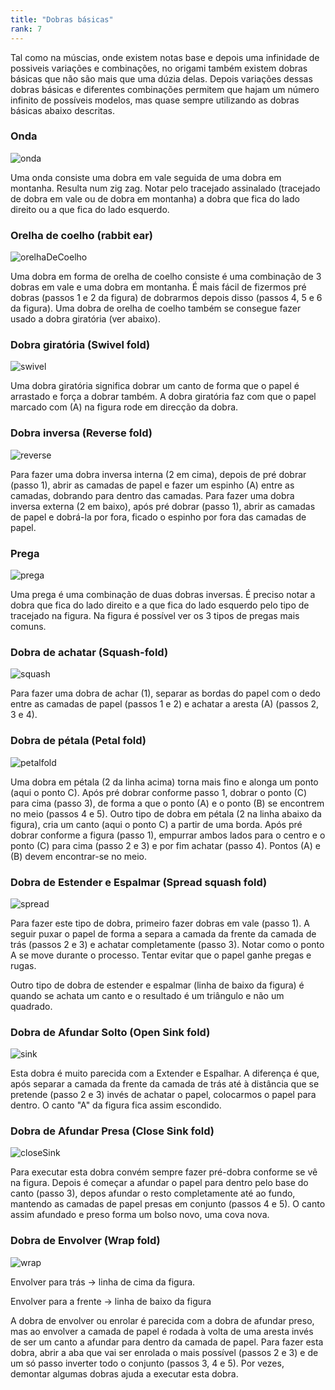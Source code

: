 ```yaml
---
title: "Dobras básicas"
rank: 7
---
```


Tal como na múscias, onde existem notas base e depois uma infinidade de possiveis variações e combinações, no origami também existem dobras básicas que não são mais que uma dúzia delas. Depois variações dessas dobras básicas e diferentes combinações permitem que hajam um número infinito de possíveis modelos, mas quase sempre utilizando as dobras básicas abaixo descritas.

### Onda

![onda](./img/img_24a.jpg)

Uma onda consiste uma dobra em vale seguida de uma dobra em montanha. Resulta num zig zag. Notar pelo tracejado assinalado (tracejado de dobra em vale ou de dobra em montanha) a dobra que fica do lado direito ou a que fica do lado esquerdo.

### Orelha de coelho (rabbit ear)

![orelhaDeCoelho](./img/img_24b.jpg)

Uma dobra em forma de orelha de coelho consiste é uma combinação de 3 dobras em vale e uma dobra em montanha. É mais fácil de fizermos pré dobras (passos 1 e 2 da figura) de dobrarmos depois disso (passos 4, 5 e 6 da figura). Uma dobra de orelha de coelho também se consegue fazer usado a dobra giratória (ver abaixo).

### Dobra giratória (Swivel fold)

![swivel](./img/img_24c.jpg)

Uma dobra giratória significa dobrar um canto de forma que o papel é arrastado e força a dobrar também. A dobra giratória faz com que o papel marcado com (A) na figura rode em direcção da dobra.

### Dobra inversa (Reverse fold)

![reverse](./img/img_24d.jpg)

Para fazer uma dobra inversa interna (2 em cima), depois de pré dobrar (passo 1), abrir as camadas de papel e fazer um espinho (A) entre as camadas, dobrando para dentro das camadas. Para fazer uma dobra inversa externa (2 em baixo), após pré dobrar (passo 1), abrir as camadas de papel e dobrá-la por fora, ficado o espinho por fora das camadas de papel.

### Prega

![prega](./img/img_24e.jpg)

Uma prega é uma combinação de duas dobras inversas. É preciso notar a dobra que fica do lado direito e a que fica do lado esquerdo pelo tipo de tracejado na figura. Na figura é possível ver os 3 tipos de pregas mais comuns.

### Dobra de achatar (Squash-fold)

![squash](./img/img_24f.jpg)

Para fazer uma dobra de achar (1), separar as bordas do papel com o dedo entre as camadas de papel (passos 1 e 2) e achatar a aresta (A) (passos 2, 3 e 4).

### Dobra de pétala (Petal fold)

![petalfold](./img/img_24g.jpg)

Uma dobra em pétala (2 da linha acima) torna mais fino e alonga um ponto (aqui o ponto C). Após pré dobrar conforme passo 1, dobrar o ponto (C) para cima (passo 3), de forma a que o ponto (A) e o ponto (B) se encontrem no meio (passos 4 e 5). Outro tipo de dobra em pétala (2 na linha abaixo da figura), cria um canto (aqui o ponto C) a partir de uma borda. Após pré dobrar conforme a figura (passo 1), empurrar ambos lados para o centro e o ponto (C) para cima (passo 2 e 3) e por fim achatar (passo 4). Pontos (A) e (B) devem encontrar-se no meio.

### Dobra de Estender e Espalmar (Spread squash fold)

![spread](./img/img_24h.jpg)

Para fazer este tipo de dobra, primeiro fazer dobras em vale (passo 1). A seguir puxar o papel de forma a separa a camada da frente da camada de trás (passos 2 e 3) e achatar completamente (passo 3). Notar como o ponto A se move durante o processo. Tentar evitar que o papel ganhe pregas e rugas.

Outro tipo de dobra de estender e espalmar (linha de baixo da figura) é quando se achata um canto e o resultado é um triângulo e não um quadrado.

### Dobra de Afundar Solto (Open Sink fold)

![sink](./img/img_24i.jpg)

Esta dobra é muito parecida com a Extender e Espalhar. A diferença é que, após separar a camada da frente da camada de trás até à distância que se pretende (passo 2 e 3) invés de achatar o papel, colocarmos o papel para dentro. O canto "A" da figura fica assim escondido.

### Dobra de Afundar Presa (Close Sink fold)

![closeSink](./img/img_24j.jpg)

Para executar esta dobra convém sempre fazer pré-dobra conforme se vê na figura. Depois é começar a afundar o papel para dentro pelo base do canto (passo 3), depos afundar o resto completamente até ao fundo, mantendo as camadas de papel presas em conjunto (passos 4 e 5). O canto assim afundado e preso forma um bolso novo, uma cova nova.

### Dobra de Envolver (Wrap fold)

![wrap](./img/img_24k.jpg)

Envolver para trás -> linha de cima da figura. 

Envolver para a frente -> linha de baixo da figura

A dobra de envolver ou enrolar é parecida com a dobra de afundar preso, mas ao envolver a camada de papel é rodada à volta de uma aresta invés de ser um canto a afundar para dentro da camada de papel. Para fazer esta dobra, abrir a aba que vai ser enrolada o mais possível (passos 2 e 3) e de um só passo inverter todo o conjunto (passos 3, 4 e 5). Por vezes, demontar algumas dobras ajuda a executar esta dobra.